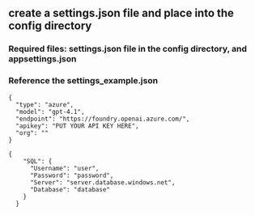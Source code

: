 ## create a settings.json file and place into the config directory

### Required files: settings.json file in the config directory, and appsettings.json

### Reference the settings_example.json 

```
{
  "type": "azure",
  "model": "gpt-4.1",
  "endpoint": "https://foundry.openai.azure.com/",
  "apikey": "PUT YOUR API KEY HERE",
  "org": ""
}
```


```
{
    "SQL": {
      "Username": "user",
      "Password": "password",
      "Server": "server.database.windows.net",
      "Database": "database"
    }
  }
```

